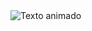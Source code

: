 <img src="https://readme-typing-svg.demolab.com/?font=Iosevka&size=16&pause=1000&color=9D7CD8&center=true&vCenter=true&width=435&lines=Amante del hacking web y entusiasta del pentesting." alt="Texto animado" class="titulo">



